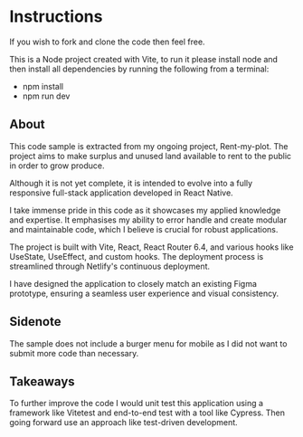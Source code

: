 
# Instructions

If you wish to fork and clone the code then feel free. 

This is a Node project created with Vite, to run it please install node and then install all dependencies by running the following from a terminal:

- npm install
- npm run dev

## About

This code sample is extracted from my ongoing project, Rent-my-plot. The project aims to make surplus and unused land available to rent to the public in order to grow produce. 

Although it is not yet complete, it is intended to evolve into a fully responsive full-stack application developed in React Native.

I take immense pride in this code as it showcases my applied knowledge and expertise. It emphasises my ability to error handle and create modular and maintainable code, which I believe is crucial for robust applications.

The project is built with Vite, React, React Router 6.4, and various hooks like UseState, UseEffect, and custom hooks. The deployment process is streamlined through Netlify's continuous deployment.

I have designed the application to closely match an existing Figma prototype, ensuring a seamless user experience and visual consistency.

## Sidenote
The sample does not include a burger menu for mobile as I did not want to submit more code than necessary.

## Takeaways

To further improve the code I would unit test this application using a framework like Vitetest and end-to-end test with a tool like Cypress. Then going forward use an approach like test-driven development.




